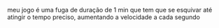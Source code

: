 meu jogo é uma fuga de duração de 1 min que tem que se esquivar até atingir o tempo preciso, aumentando a velocidade a cada segundo
